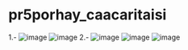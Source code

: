 # pr5porhay_caacaritaisi
1.-
![image](https://github.com/user-attachments/assets/eb05dfd8-88cf-485f-ac62-7d0fe15cc0da)
![image](https://github.com/user-attachments/assets/649ca65a-d1fd-4e19-bbcc-cfce7a29cc31)
2.-
![image](https://github.com/user-attachments/assets/ba63ed3d-4e12-4ffe-b599-a30ecde3d922)
![image](https://github.com/user-attachments/assets/076ff37a-7280-4a90-ae52-343dc0f10af4)
![image](https://github.com/user-attachments/assets/888ddcf8-7b6c-4691-8c0a-e92d0e278ee5)
